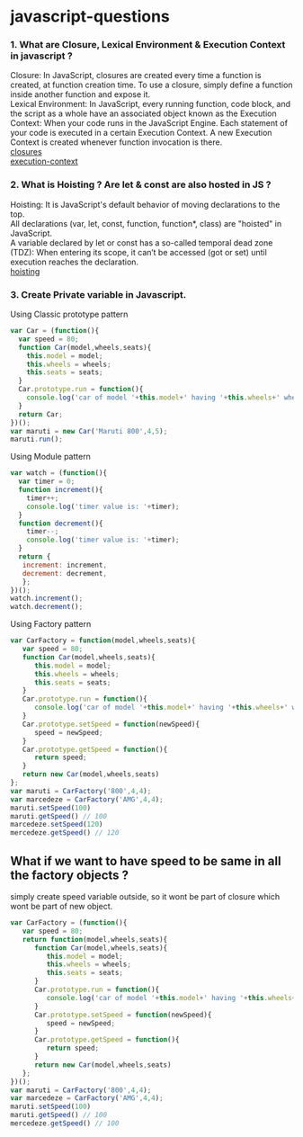# javascript-questions

### 1. What are Closure, Lexical Environment & Execution Context in javascript ?
Closure: In JavaScript, closures are created every time a function is created, at function creation time. To use a closure, simply define a function inside another function and expose it.<br/>
Lexical Environment: In JavaScript, every running function, code block, and the script as a whole have an associated object known as the Execution Context: When your code runs in the JavaScript Engine. Each statement of your code is executed in a certain Execution Context. A new Execution Context is created whenever function invocation is there. <br/>
[closures](http://javascript.info/closure)<br/>
[execution-context](https://hackernoon.com/javascript-execution-context-and-lexical-environment-explained-528351703922)

### 2. What is Hoisting ? Are let & const are also hosted in JS ?
Hoisting: It is JavaScript's default behavior of moving declarations to the top.<br/>
All declarations (var, let, const, function, function*, class) are "hoisted" in JavaScript.<br/>
A variable declared by let or const has a so-called temporal dead zone (TDZ): When entering its scope, it can’t be accessed (got or set) until execution reaches the declaration.<br />
[hoisting](https://stackoverflow.com/questions/31219420/are-variables-declared-with-let-or-const-not-hoisted-in-es6)

### 3. Create Private variable in Javascript.
Using Classic prototype pattern<br/>
```js
var Car = (function(){
  var speed = 80;
  function Car(model,wheels,seats){
    this.model = model;
    this.wheels = wheels;
    this.seats = seats;
  }
  Car.prototype.run = function(){
    console.log('car of model '+this.model+' having '+this.wheels+' wheels & '+this.seats+' seats is running at speed of '+speed+' km/hr');
  }
  return Car;
})();
var maruti = new Car('Maruti 800',4,5);
maruti.run();
```
Using Module pattern<br/>
```js
var watch = (function(){
  var timer = 0;
  function increment(){
    timer++;
    console.log('timer value is: '+timer);
  }
  function decrement(){
    timer--;
    console.log('timer value is: '+timer);
  }
  return {
   increment: increment,
   decrement: decrement,
   };
})();
watch.increment();
watch.decrement();
```
Using Factory pattern<br/>
```js
var CarFactory = function(model,wheels,seats){
   var speed = 80;
   function Car(model,wheels,seats){
      this.model = model;
      this.wheels = wheels;
      this.seats = seats;
   }
   Car.prototype.run = function(){
      console.log('car of model '+this.model+' having '+this.wheels+' wheels & '+this.seats+' seats is running at speed of '+speed+' km/hr');
   }
   Car.prototype.setSpeed = function(newSpeed){
      speed = newSpeed;
   }
   Car.prototype.getSpeed = function(){
      return speed;  
   }
   return new Car(model,wheels,seats)
};
var maruti = CarFactory('800',4,4);
var marcedeze = CarFactory('AMG',4,4);
maruti.setSpeed(100)
maruti.getSpeed() // 100
marcedeze.setSpeed(120)
mercedeze.getSpeed() // 120
```
## What if we want to have speed to be same in all the factory objects ?
simply create speed variable outside, so it wont be part of closure which wont be part of new object.
```js
var CarFactory = (function(){
   var speed = 80;
   return function(model,wheels,seats){
      function Car(model,wheels,seats){
         this.model = model;
         this.wheels = wheels;
         this.seats = seats;
      }
      Car.prototype.run = function(){
         console.log('car of model '+this.model+' having '+this.wheels+' wheels & '+this.seats+' seats is running at speed of '+speed+' km/hr');
      }
      Car.prototype.setSpeed = function(newSpeed){
         speed = newSpeed;
      }
      Car.prototype.getSpeed = function(){
         return speed;  
      }
      return new Car(model,wheels,seats)
   };
})();
var maruti = CarFactory('800',4,4);
var marcedeze = CarFactory('AMG',4,4);
maruti.setSpeed(100)
maruti.getSpeed() // 100
mercedeze.getSpeed() // 100
```
